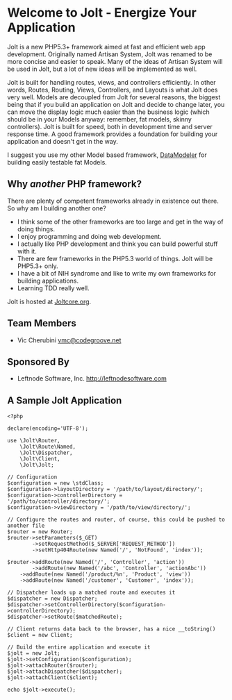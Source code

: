 # Welcome to Jolt - Energize Your Application

Jolt is a new PHP5.3+ framework aimed at fast and efficient web app development. Originally named Artisan System, Jolt was renamed to be more concise and easier to speak. Many of the ideas of Artisan System will be used in Jolt, but a lot of new ideas will be implemented as well.

Jolt is built for handling routes, views, and controllers efficiently. In other words, Routes, Routing, Views, Controllers, and Layouts is what Jolt does very well. Models are decoupled from Jolt for several reasons, the biggest being that if you build an application on Jolt and decide to change later, you can move the display logic much easier than the business logic (which should be in your Models anyway: remember, fat models, skinny controllers). Jolt is built for speed, both in development time and server response time. A good framework provides a foundation for building your application and doesn't get in the way.

I suggest you use my other Model based framework, [DataModeler](http://github.com/leftnode/DataModeler) for building easily testable fat Models. 

## Why *another* PHP framework?
There are plenty of competent frameworks already in existence out there. So why am I building another one?

* I think some of the other frameworks are too large and get in the way of doing things.
* I enjoy programming and doing web development.
* I actually like PHP development and think you can build powerful stuff with it.
* There are few frameworks in the PHP5.3 world of things. Jolt will be PHP5.3+ only.
* I have a bit of NIH syndrome and like to write my own frameworks for building applications.
* Learning TDD really well.

Jolt is hosted at [Joltcore.org](http://joltcore.org).

## Team Members
* Vic Cherubini <vmc@codegroove.net>

## Sponsored By
* Leftnode Software, Inc. <http://leftnodesoftware.com>

## A Sample Jolt Application
    <?php

    declare(encoding='UTF-8');
    
    use \Jolt\Router,
    	\Jolt\Route\Named,
    	\Jolt\Dispatcher,
    	\Jolt\Client,
    	\Jolt\Jolt;

    // Configuration
    $configuration = new \stdClass;
    $configuration->layoutDirectory = '/path/to/layout/directory/';
    $configuration->controllerDirectory = '/path/to/controller/directory/';
    $configuration->viewDirectory = '/path/to/view/directory/';

    // Configure the routes and router, of course, this could be pushed to another file
    $router = new Router;
    $router->setParameters($_GET)
			->setRequestMethod($_SERVER['REQUEST_METHOD'])
			->setHttp404Route(new Named('/', 'NotFound', 'index'));
		
    $router->addRoute(new Named('/', 'Controller', 'action'))
			->addRoute(new Named('/abc', 'Controller', 'actionAbc'))
    	->addRoute(new Named('/product/%n', 'Product', 'view'))
    	->addRoute(new Named('/customer', 'Customer', 'index'));

    // Dispatcher loads up a matched route and executes it
    $dispatcher = new Dispatcher;
    $dispatcher->setControllerDirectory($configuration->controllerDirectory);
    $dispatcher->setRoute($matchedRoute);

    // Client returns data back to the browser, has a nice __toString()
    $client = new Client;

    // Build the entire application and execute it
    $jolt = new Jolt;
    $jolt->setConfiguration($configuration);
    $jolt->attachRouter($router);
    $jolt->attachDispatcher($dispatcher);
    $jolt->attachClient($client);

    echo $jolt->execute();